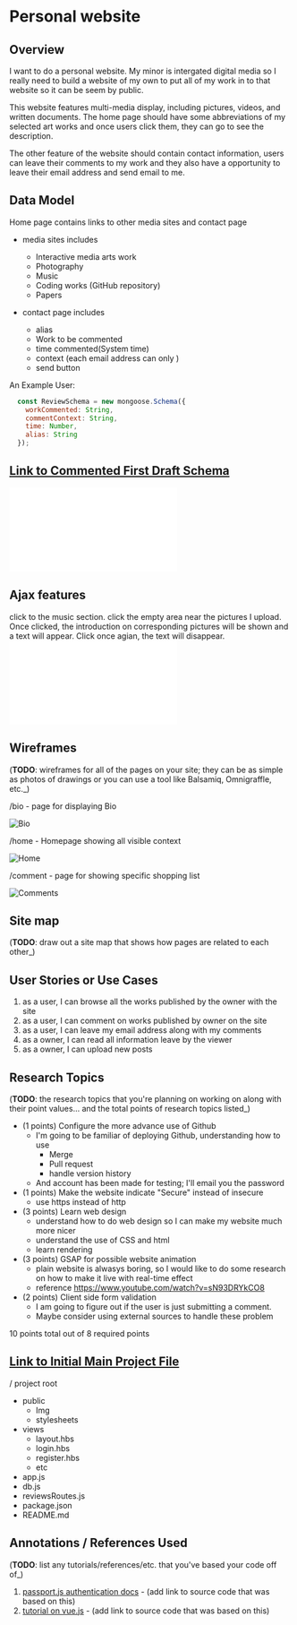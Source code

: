 # Personal website

## Overview

I want to do a personal website. My minor is intergated digital media so I really need to build a website of my own to put all of my work in to that website so it can be seem by public. 

This website features multi-media display, including pictures, videos, and written documents. The home page should have some abbreviations of my selected art works and once users click them, they can go to see the description. 

The other feature of the website should contain contact information, users can leave their comments to my work and they also have a opportunity to leave their email address and send email to me.


## Data Model

Home page contains links to other media sites and contact page

* media sites includes 
  * Interactive media arts work
  * Photography
  * Music
  * Coding works (GitHub repository)
  * Papers

* contact page includes
  * alias
  * Work to be commented
  * time commented(System time)
  * context (each email address can only )
  * send button


An Example User:

```javascript
  const ReviewSchema = new mongoose.Schema({
    workCommented: String,
    commentContext: String,
    time: Number,
    alias: String
  });
```



## [Link to Commented First Draft Schema](db.js) 

![Link](./db.js)


## Ajax features
click to the music section.
click the empty area near the pictures I upload.
Once clicked, the introduction on corresponding pictures will be shown and a text 
will appear.
Click once agian, the text will disappear.
![Link](./public/javascripts/photos.js)

## Wireframes

(__TODO__: wireframes for all of the pages on your site; they can be as simple as photos of drawings or you can use a tool like Balsamiq, Omnigraffle, etc._)

/bio - page for displaying Bio

![Bio](./public/img/WebDesign/Bio.png)

/home - Homepage showing all visible context

![Home](./public/img/WebDesign/Homepage.png)

/comment - page for showing specific shopping list

![Comments](./public/img/WebDesign/Comments.png)

## Site map

(__TODO__: draw out a site map that shows how pages are related to each other_)

## User Stories or Use Cases

1. as a user, I can browse all the works published by the owner with the site
2. as a user, I can comment on works published by owner on the site
3. as a user, I can leave my email address along with my comments
4. as a owner, I can read all information leave by the viewer
5. as a owner, I can upload new posts

## Research Topics

(__TODO__: the research topics that you're planning on working on along with their point values... and the total points of research topics listed_)

* (1 points) Configure the more advance use of Github
  * I'm going to be familiar of deploying Github, understanding how to use
    * Merge
    * Pull request
    * handle version history
  * And account has been made for testing; I'll email you the password
* (1 points) Make the website indicate "Secure" instead of insecure
  * use https instead of http
* (3 points) Learn web design
  * understand how to do web design so I can make my website much more nicer
  * understand the use of CSS and html
  * learn rendering
* (3 points) GSAP for possible website animation
  * plain website is alwasys boring, so I would like to do some research on how to make it live with real-time effect
  * reference https://www.youtube.com/watch?v=sN93DRYkCO8
* (2 points) Client side form validation
  * I am going to figure out if the user is just submitting a comment.
  * Maybe consider using external sources to handle these problem

10 points total out of 8 required points 


## [Link to Initial Main Project File](app.js) 

/ project root
* public
  * Img
  * stylesheets
* views
  * layout.hbs
  * login.hbs
  * register.hbs
  * etc
* app.js
* db.js
* reviewsRoutes.js
* package.json
* README.md

## Annotations / References Used

(__TODO__: list any tutorials/references/etc. that you've based your code off of_)

1. [passport.js authentication docs](http://passportjs.org/docs) - (add link to source code that was based on this)
2. [tutorial on vue.js](https://vuejs.org/v2/guide/) - (add link to source code that was based on this)

